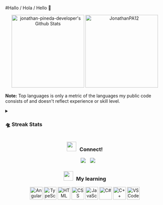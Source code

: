 #Hallo / Hola / Hello 👋
<!--
**jonathan-pineda-developer/jonathan-pineda-developer** is a ✨ _special_ ✨ repository because its `README.md` (this file) appears on your GitHub profile.

Here are some ideas to get you started:

- 🔭 I’m currently working on ...
- 🌱 I’m currently learning ...
- 👯 I’m looking to collaborate on ...
- 🤔 I’m looking for help with ...
- 💬 Ask me about ...
- 📫 How to reach me: ...
- 😄 Pronouns: ...
- ⚡ Fun fact: ...
-->
<!--[![GitHub stats](https://github-readme-stats.vercel.app/api?username=jonathan-pineda-developer)](https://github.com/jonathan-pineda-developer/github-readme-stats)-->

<!--[![Jonathan's github activity graph](https://github-readme-activity-graph.cyclic.app/graph?username=jonathan-pineda-developer&theme=github	)](https://github.com/JonathanPA12/github-readme-activity-graph) -->
<p align="center">
    <a href="https://github.com/jonathan-pineda-developer/github-readme-stats">
	    <img alt="jonathan-pineda-developer's Github Stats" src="https://github-readme-stats.vercel.app/api?username=jonathan-pineda-developer&show_icons=true&count_private=true&locale=en&theme=tokyonight&layout=compact" height="230px"/></a>
	  <img src="https://github-readme-stats.vercel.app/api/top-langs?username=jonathan-pineda-developer&langs_count=10&show_icons=true&locale=en&theme=tokyonight" alt="JonathanPA12" height="230px"/>
<br/>

  <b>Note:</b> Top languages is only a metric of the languages my public code consists of and doesn't reflect experience or skill level.
  </p>
<details><summary><h3> 🛸 Streak Stats</h3></summary>

----	

<p align="center"><img src="https://github-readme-streak-stats.herokuapp.com/?user=jonathan-pineda-developer&theme=tokyonight_duo" alt="jonathan-pineda-developer" /></p>

</details>
<h3 align="center" > <img src="https://media.giphy.com/media/iY8CRBdQXODJSCERIr/giphy.gif" width="30" height="30" style="margin-right: 10px;">Connect! </h3>

<p align="center">

 <div align="center"  class="icons-social" style="margin-left: 10px;">
        <a style="margin-left: 10px;"  target="_blank" href="https://www.linkedin.com/in/jonathan-pineda-developer">
			<img src="https://img.icons8.com/doodle/40/000000/linkedin--v2.png"></a>
        <a style="margin-left: 10px;" target="_blank" href="https://github.com/jonathan-pineda-developer">
		<img src="https://img.icons8.com/doodle/40/000000/github--v1.png"></a>
	 <!--
		<a style="margin-left: 10px;" target="_blank" href="https://stackoverflow.com/users/12053852/saurabh-chavan?tab=profile">
				<img src="https://img.icons8.com/external-tal-revivo-color-tal-revivo/40/000000/external-stack-overflow-is-a-question-and-answer-site-for-professional-logo-color-tal-revivo.png"></a>
	   <a style="margin-left: 10px;" target="_blank" href="https://dev.to/100rabhcsmc">
					<img src="https://img.icons8.com/external-sketchy-juicy-fish/0.6x/external-blog-online-services-sketchy-sketchy-juicy-fish.png"></a>
        <a style="margin-left: 10px;" target="_blank" href="https://instagram.com/100rabhch">
			<img src="https://img.icons8.com/doodle/40/000000/instagram-new--v2.png"></a>
		<a style="margin-left: 10px;" target="_blank" href="https://twitter.com/100rabhcsmc">
			<img src="https://img.icons8.com/doodle/1x/twitter-squared--v2.png" ></a>
		<a style="margin-left: 10px;" target="_blank" href="https://www.youtube.com/channel/UC-ZdNkKNHC6KguDqNFKO2Nw?view_as=subscriber">
				<img src="https://img.icons8.com/doodle/1x/youtube--v2.png" ></a>
		<a style="margin-left: 5px;" target="_blank" href="https://github.com/100rabhcsmc/Me.io/blob/master/01SaurabhChavanReactNativeResume.pdf">
					<img src="https://img.icons8.com/plasticine/0.5x/resume.png" ></a>
-->
      </div>
     </p>
<h3 align="center" > <img src="https://media.giphy.com/media/saZNbVFWB0L7RS0f5U/giphy-downsized-large.gif" width="30" height="30" style="margin-right: 10px;">My learning</h3>
<p align="center">
    <img src="https://img.icons8.com/color/48/000000/angularjs.png" alt="Angular" title="Angular" width="40" height="40"/>
    <img src="https://img.icons8.com/color/48/000000/typescript.png" alt="TypeScript" title="TypeScript" width="40" height="40"/>
    <img src="https://img.icons8.com/color/48/000000/html-5--v1.png" alt="HTML" title="HTML" width="40" height="40"/>
    <img src="https://img.icons8.com/color/48/000000/css3.png" alt="CSS" title="CSS" width="40" height="40"/>
    <img src="https://img.icons8.com/color/48/000000/javascript--v1.png" alt="JavaScript" title="JavaScript" width="40" height="40"/>
    <img src="https://img.icons8.com/color/48/000000/c-sharp-logo-2.png" alt="C#" title="C#" width="40" height="40"/>
    <img src="https://img.icons8.com/color/48/000000/c-plus-plus-logo.png" alt="C++" title="C++" width="40" height="40"/>
    <img src="https://img.icons8.com/color/48/000000/visual-studio-code-2019.png" alt="VSCode" title="VSCode" width="40" height="40"/>
    <!-- Agrega aquí los iconos de los lenguajes de programación que desees mostrar -->
</p>

